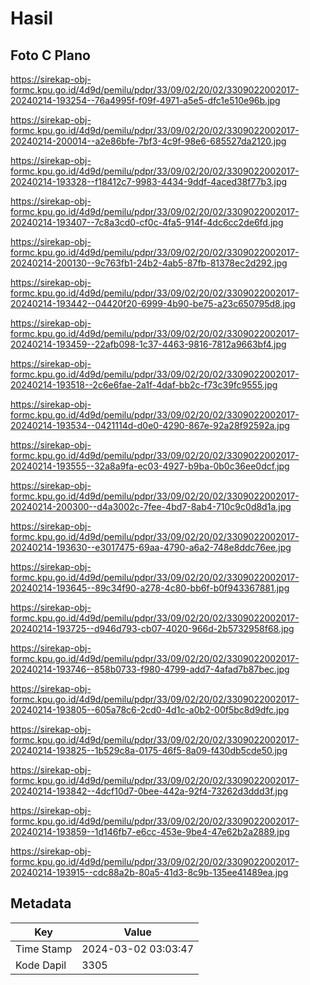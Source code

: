 # Hasil

## Foto C Plano

https://sirekap-obj-formc.kpu.go.id/4d9d/pemilu/pdpr/33/09/02/20/02/3309022002017-20240214-193254--76a4995f-f09f-4971-a5e5-dfc1e510e96b.jpg

https://sirekap-obj-formc.kpu.go.id/4d9d/pemilu/pdpr/33/09/02/20/02/3309022002017-20240214-200014--a2e86bfe-7bf3-4c9f-98e6-685527da2120.jpg

https://sirekap-obj-formc.kpu.go.id/4d9d/pemilu/pdpr/33/09/02/20/02/3309022002017-20240214-193328--f18412c7-9983-4434-9ddf-4aced38f77b3.jpg

https://sirekap-obj-formc.kpu.go.id/4d9d/pemilu/pdpr/33/09/02/20/02/3309022002017-20240214-193407--7c8a3cd0-cf0c-4fa5-914f-4dc6cc2de6fd.jpg

https://sirekap-obj-formc.kpu.go.id/4d9d/pemilu/pdpr/33/09/02/20/02/3309022002017-20240214-200130--9c763fb1-24b2-4ab5-87fb-81378ec2d292.jpg

https://sirekap-obj-formc.kpu.go.id/4d9d/pemilu/pdpr/33/09/02/20/02/3309022002017-20240214-193442--04420f20-6999-4b90-be75-a23c650795d8.jpg

https://sirekap-obj-formc.kpu.go.id/4d9d/pemilu/pdpr/33/09/02/20/02/3309022002017-20240214-193459--22afb098-1c37-4463-9816-7812a9663bf4.jpg

https://sirekap-obj-formc.kpu.go.id/4d9d/pemilu/pdpr/33/09/02/20/02/3309022002017-20240214-193518--2c6e6fae-2a1f-4daf-bb2c-f73c39fc9555.jpg

https://sirekap-obj-formc.kpu.go.id/4d9d/pemilu/pdpr/33/09/02/20/02/3309022002017-20240214-193534--0421114d-d0e0-4290-867e-92a28f92592a.jpg

https://sirekap-obj-formc.kpu.go.id/4d9d/pemilu/pdpr/33/09/02/20/02/3309022002017-20240214-193555--32a8a9fa-ec03-4927-b9ba-0b0c36ee0dcf.jpg

https://sirekap-obj-formc.kpu.go.id/4d9d/pemilu/pdpr/33/09/02/20/02/3309022002017-20240214-200300--d4a3002c-7fee-4bd7-8ab4-710c9c0d8d1a.jpg

https://sirekap-obj-formc.kpu.go.id/4d9d/pemilu/pdpr/33/09/02/20/02/3309022002017-20240214-193630--e3017475-69aa-4790-a6a2-748e8ddc76ee.jpg

https://sirekap-obj-formc.kpu.go.id/4d9d/pemilu/pdpr/33/09/02/20/02/3309022002017-20240214-193645--89c34f90-a278-4c80-bb6f-b0f943367881.jpg

https://sirekap-obj-formc.kpu.go.id/4d9d/pemilu/pdpr/33/09/02/20/02/3309022002017-20240214-193725--d946d793-cb07-4020-966d-2b5732958f68.jpg

https://sirekap-obj-formc.kpu.go.id/4d9d/pemilu/pdpr/33/09/02/20/02/3309022002017-20240214-193746--858b0733-f980-4799-add7-4afad7b87bec.jpg

https://sirekap-obj-formc.kpu.go.id/4d9d/pemilu/pdpr/33/09/02/20/02/3309022002017-20240214-193805--605a78c6-2cd0-4d1c-a0b2-00f5bc8d9dfc.jpg

https://sirekap-obj-formc.kpu.go.id/4d9d/pemilu/pdpr/33/09/02/20/02/3309022002017-20240214-193825--1b529c8a-0175-46f5-8a09-f430db5cde50.jpg

https://sirekap-obj-formc.kpu.go.id/4d9d/pemilu/pdpr/33/09/02/20/02/3309022002017-20240214-193842--4dcf10d7-0bee-442a-92f4-73262d3ddd3f.jpg

https://sirekap-obj-formc.kpu.go.id/4d9d/pemilu/pdpr/33/09/02/20/02/3309022002017-20240214-193859--1d146fb7-e6cc-453e-9be4-47e62b2a2889.jpg

https://sirekap-obj-formc.kpu.go.id/4d9d/pemilu/pdpr/33/09/02/20/02/3309022002017-20240214-193915--cdc88a2b-80a5-41d3-8c9b-135ee41489ea.jpg


## Metadata

| Key        | Value               |
| ---------- | ------------------- |
| Time Stamp | 2024-03-02 03:03:47 |
| Kode Dapil | 3305                |



